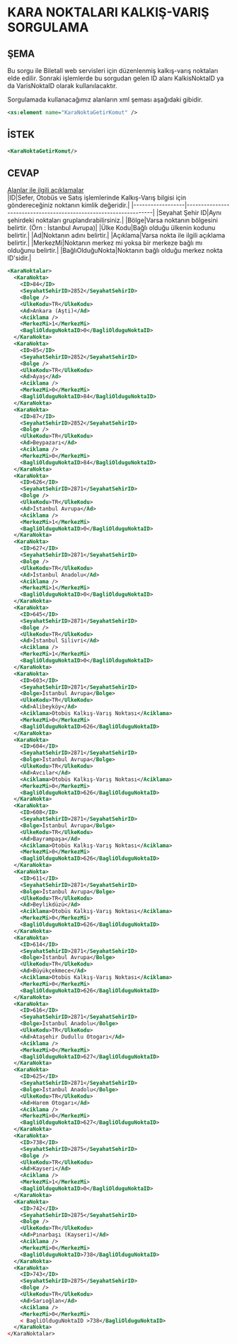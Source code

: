 # KARA NOKTALARI KALKIŞ-VARIŞ SORGULAMA

## ŞEMA

Bu sorgu ile Biletall web servisleri için düzenlenmiş kalkış-varış noktaları elde edilir.
Sonraki işlemlerde bu sorgudan gelen ID alanı KalkisNoktaID ya da VarisNoktaID olarak kullanılacaktır.

Sorgulamada kullanacağımız alanların xml şeması aşağıdaki gibidir.

```xml
<xs:element name="KaraNoktaGetirKomut" />
```

## İSTEK

```xml
<KaraNoktaGetirKomut/>
```

## CEVAP

<u>Alanlar ile ilgili açıklamalar</u>  
|ID|Sefer, Otobüs ve Satış işlemlerinde Kalkış-Varış bilgisi için göndereceğiniz noktanın kimlik değeridir.|
|------------------|------------------------------------------------------------------|
|Seyahat Şehir ID|Aynı şehirdeki noktaları gruplandırabilirsiniz.|
|Bölge|Varsa noktanın bölgesini belirtir. (Örn : İstanbul Avrupa)|
|Ülke Kodu|Bağlı olduğu ülkenin kodunu belirtir.|
|Ad|Noktanın adını belirtir.|
|Açıklama|Varsa nokta ile ilgili açıklama belirtir.|
|MerkezMi|Noktanın merkez mi yoksa bir merkeze bağlı mı olduğunu belirtir.|
|BağlıOlduğuNokta|Noktanın bağlı olduğu merkez nokta ID'sidir.|

```xml
<KaraNoktalar>
  <KaraNokta>
    <ID>84</ID>
    <SeyahatSehirID>2852</SeyahatSehirID>
    <Bolge />
    <UlkeKodu>TR</UlkeKodu>
    <Ad>Ankara (Aşti)</Ad>
    <Aciklama />
    <MerkezMi>1</MerkezMi>
    <BagliOlduguNoktaID>0</BagliOlduguNoktaID>
  </KaraNokta>
  <KaraNokta>
    <ID>85</ID>
    <SeyahatSehirID>2852</SeyahatSehirID>
    <Bolge />
    <UlkeKodu>TR</UlkeKodu>
    <Ad>Ayaş</Ad>
    <Aciklama />
    <MerkezMi>0</MerkezMi>
    <BagliOlduguNoktaID>84</BagliOlduguNoktaID>
  </KaraNokta>
  <KaraNokta>
    <ID>87</ID>
    <SeyahatSehirID>2852</SeyahatSehirID>
    <Bolge />
    <UlkeKodu>TR</UlkeKodu>
    <Ad>Beypazarı</Ad>
    <Aciklama />
    <MerkezMi>0</MerkezMi>
    <BagliOlduguNoktaID>84</BagliOlduguNoktaID>
  </KaraNokta>
  <KaraNokta>
    <ID>626</ID>
    <SeyahatSehirID>2871</SeyahatSehirID>
    <Bolge />
    <UlkeKodu>TR</UlkeKodu>
    <Ad>İstanbul Avrupa</Ad>
    <Aciklama />
    <MerkezMi>1</MerkezMi>
    <BagliOlduguNoktaID>0</BagliOlduguNoktaID>
  </KaraNokta>
  <KaraNokta>
    <ID>627</ID>
    <SeyahatSehirID>2871</SeyahatSehirID>
    <Bolge />
    <UlkeKodu>TR</UlkeKodu>
    <Ad>İstanbul Anadolu</Ad>
    <Aciklama />
    <MerkezMi>1</MerkezMi>
    <BagliOlduguNoktaID>0</BagliOlduguNoktaID>
  </KaraNokta>
  <KaraNokta>
    <ID>645</ID>
    <SeyahatSehirID>2871</SeyahatSehirID>
    <Bolge />
    <UlkeKodu>TR</UlkeKodu>
    <Ad>İstanbul Silivri</Ad>
    <Aciklama />
    <MerkezMi>1</MerkezMi>
    <BagliOlduguNoktaID>0</BagliOlduguNoktaID>
  </KaraNokta>
  <KaraNokta>
    <ID>603</ID>
    <SeyahatSehirID>2871</SeyahatSehirID>
    <Bolge>İstanbul Avrupa</Bolge>
    <UlkeKodu>TR</UlkeKodu>
    <Ad>Alibeyköy</Ad>
    <Aciklama>Otobüs Kalkış-Varış Noktası</Aciklama>
    <MerkezMi>0</MerkezMi>
    <BagliOlduguNoktaID>626</BagliOlduguNoktaID>
  </KaraNokta>
  <KaraNokta>
    <ID>604</ID>
    <SeyahatSehirID>2871</SeyahatSehirID>
    <Bolge>İstanbul Avrupa</Bolge>
    <UlkeKodu>TR</UlkeKodu>
    <Ad>Avcılar</Ad>
    <Aciklama>Otobüs Kalkış-Varış Noktası</Aciklama>
    <MerkezMi>0</MerkezMi>
    <BagliOlduguNoktaID>626</BagliOlduguNoktaID>
  </KaraNokta>
  <KaraNokta>
    <ID>608</ID>
    <SeyahatSehirID>2871</SeyahatSehirID>
    <Bolge>İstanbul Avrupa</Bolge>
    <UlkeKodu>TR</UlkeKodu>
    <Ad>Bayrampaşa</Ad>
    <Aciklama>Otobüs Kalkış-Varış Noktası</Aciklama>
    <MerkezMi>0</MerkezMi>
    <BagliOlduguNoktaID>626</BagliOlduguNoktaID>
  </KaraNokta>
  <KaraNokta>
    <ID>611</ID>
    <SeyahatSehirID>2871</SeyahatSehirID>
    <Bolge>İstanbul Avrupa</Bolge>
    <UlkeKodu>TR</UlkeKodu>
    <Ad>Beylikdüzü</Ad>
    <Aciklama>Otobüs Kalkış-Varış Noktası</Aciklama>
    <MerkezMi>0</MerkezMi>
    <BagliOlduguNoktaID>626</BagliOlduguNoktaID>
  </KaraNokta>
  <KaraNokta>
    <ID>614</ID>
    <SeyahatSehirID>2871</SeyahatSehirID>
    <Bolge>İstanbul Avrupa</Bolge>
    <UlkeKodu>TR</UlkeKodu>
    <Ad>Büyükçekmece</Ad>
    <Aciklama>Otobüs Kalkış-Varış Noktası</Aciklama>
    <MerkezMi>0</MerkezMi>
    <BagliOlduguNoktaID>626</BagliOlduguNoktaID>
  </KaraNokta>
  <KaraNokta>
    <ID>616</ID>
    <SeyahatSehirID>2871</SeyahatSehirID>
    <Bolge>İstanbul Anadolu</Bolge>
    <UlkeKodu>TR</UlkeKodu>
    <Ad>Ataşehir Dudullu Otogarı</Ad>
    <Aciklama />
    <MerkezMi>0</MerkezMi>
    <BagliOlduguNoktaID>627</BagliOlduguNoktaID>
  </KaraNokta>
  <KaraNokta>
    <ID>625</ID>
    <SeyahatSehirID>2871</SeyahatSehirID>
    <Bolge>İstanbul Anadolu</Bolge>
    <UlkeKodu>TR</UlkeKodu>
    <Ad>Harem Otogarı</Ad>
    <Aciklama />
    <MerkezMi>0</MerkezMi>
    <BagliOlduguNoktaID>627</BagliOlduguNoktaID>
  </KaraNokta>
  <KaraNokta>
    <ID>738</ID>
    <SeyahatSehirID>2875</SeyahatSehirID>
    <Bolge />
    <UlkeKodu>TR</UlkeKodu>
    <Ad>Kayseri</Ad>
    <Aciklama />
    <MerkezMi>1</MerkezMi>
    <BagliOlduguNoktaID>0</BagliOlduguNoktaID>
  </KaraNokta>
  <KaraNokta>
    <ID>742</ID>
    <SeyahatSehirID>2875</SeyahatSehirID>
    <Bolge />
    <UlkeKodu>TR</UlkeKodu>
    <Ad>Pınarbaşı (Kayseri)</Ad>
    <Aciklama />
    <MerkezMi>0</MerkezMi>
    <BagliOlduguNoktaID>738</BagliOlduguNoktaID>
  </KaraNokta>
  <KaraNokta>
    <ID>743</ID>
    <SeyahatSehirID>2875</SeyahatSehirID>
    <Bolge />
    <UlkeKodu>TR</UlkeKodu>
    <Ad>Sarıoğlan</Ad>
    <Aciklama />
    <MerkezMi>0</MerkezMi>
    < BagliOlduguNoktaID >738</BagliOlduguNoktaID>
  </KaraNokta>
</KaraNoktalar>
```
